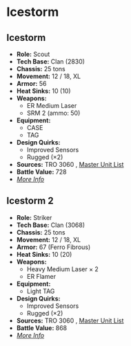 # Icestorm 

## Icestorm 

- **Role:** Scout 
- **Tech Base:** Clan (2830) 
- **Chassis:** 25 tons 
- **Movement:** 12 / 18, XL 
- **Armor:** 56 
- **Heat Sinks:** 10 (10) 
- **Weapons:** 
  - ER Medium Laser 
  - SRM 2 (ammo: 50) 
- **Equipment:** 
  - CASE 
  - TAG 
- **Design Quirks:** 
  - Improved Sensors 
  - Rugged (×2) 
- **Sources:** TRO 3060 , [Master Unit List](http://masterunitlist.info/Unit/Details/1602) 
- **Battle Value:** 728 
- [*More Info*](icestorm/icestorm.md) 

## Icestorm 2 

- **Role:** Striker 
- **Tech Base:** Clan (3068) 
- **Chassis:** 25 tons 
- **Movement:** 12 / 18, XL 
- **Armor:** 67 (Ferro Fibrous) 
- **Heat Sinks:** 10 (20) 
- **Weapons:** 
  - Heavy Medium Laser × 2 
  - ER Flamer 
- **Equipment:** 
  - Light TAG 
- **Design Quirks:** 
  - Improved Sensors 
  - Rugged (×2) 
- **Sources:** TRO 3060 , [Master Unit List](http://masterunitlist.info/Unit/Details/1603) 
- **Battle Value:** 868 
- [*More Info*](icestorm/icestorm_2.md) 

